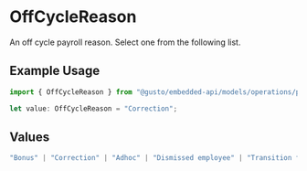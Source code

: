 # OffCycleReason

An off cycle payroll reason. Select one from the following list.

## Example Usage

```typescript
import { OffCycleReason } from "@gusto/embedded-api/models/operations/postv1companiescompanyidpayrolls.js";

let value: OffCycleReason = "Correction";
```

## Values

```typescript
"Bonus" | "Correction" | "Adhoc" | "Dismissed employee" | "Transition from old pay schedule"
```